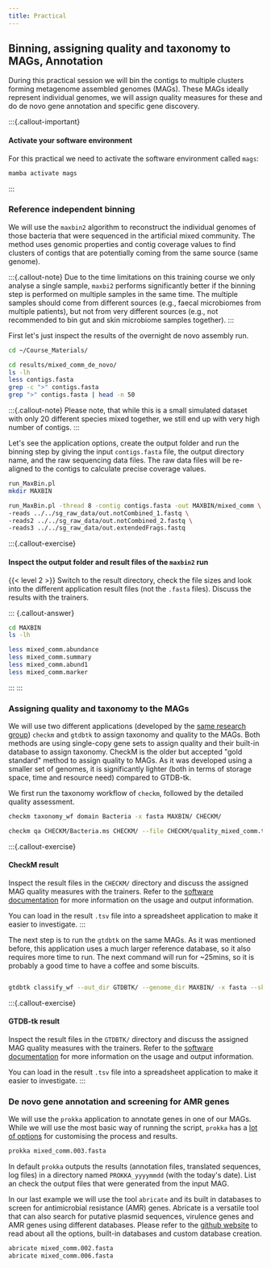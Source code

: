 ```yaml
---
title: Practical
---
```


## Binning, assigning quality and taxonomy to MAGs, Annotation

During this practical session we will bin the contigs to multiple clusters forming metagenome assembled genomes (MAGs). These MAGs ideally represent individual genomes, we will assign quality measures for these and do de novo gene annotation and specific gene discovery.

:::{.callout-important}
#### Activate your software environment

For this practical we need to activate the software environment called `mags`:

```bash
mamba activate mags
```
:::


### Reference independent binning

We will use the `maxbin2` algorithm to reconstruct the individual genomes of those bacteria that were sequenced in the artificial mixed community. The method uses genomic properties and contig coverage values to find clusters of contigs that are potentially coming from the same source (same genome). 

:::{.callout-note}
Due to the time limitations on this training course we only analyse a single sample, `maxbi2` performs significantly better if the binning step is performed on multiple samples in the same time. The multiple samples should come from different sources (e.g., faecal microbiomes from multiple patients), but not from very different sources (e.g., not recommended to bin gut and skin microbiome samples together).
:::

First let's just inspect the results of the overnight de novo assembly run.

```bash
cd ~/Course_Materials/

cd results/mixed_comm_de_novo/
ls -lh
less contigs.fasta
grep -c ">" contigs.fasta
grep ">" contigs.fasta | head -n 50
```
:::{.callout-note}
Please note, that while this is a small simulated dataset with only 20 different species mixed together, we still end up with very high number of contigs.
:::

Let's see the application options, create the output folder and run the binning step by giving the input `contigs.fasta` file, the output directory name, and the raw sequencing data files. The raw data files will be re-aligned to the contigs to calculate precise coverage values.

```bash
run_MaxBin.pl
mkdir MAXBIN

run_MaxBin.pl -thread 8 -contig contigs.fasta -out MAXBIN/mixed_comm \
-reads ../../sg_raw_data/out.notCombined_1.fastq \
-reads2 ../../sg_raw_data/out.notCombined_2.fastq \
-reads3 ../../sg_raw_data/out.extendedFrags.fastq
```
:::{.callout-exercise}
#### Inspect the output folder and result files of the `maxbin2` run
{{< level 2 >}}
Switch to the result directory, check the file sizes and look into the different application result files (not the `.fasta` files). Discuss the results with the trainers.

::: {.callout-answer}
```bash
cd MAXBIN
ls -lh

less mixed_comm.abundance
less mixed_comm.summary 
less mixed_comm.abund1 
less mixed_comm.marker
```
:::
:::

### Assigning quality and taxonomy to the MAGs

We will use two different applications (developed by the [same research group](https://github.com/Ecogenomics)) `checkm` and `gtdbtk` to assign taxonomy and quality to the MAGs. Both methods are using single-copy gene sets to assign quality and their built-in database to assign taxonomy. CheckM is the older but accepted "gold standard" method to assign quality to MAGs. As it was developed using a smaller set of genomes, it is significantly lighter (both in terms of storage space, time and resource need) compared to GTDB-tk.

We first run the taxonomy workflow of `checkm`, followed by the detailed quality assessment.

```bash
checkm taxonomy_wf domain Bacteria -x fasta MAXBIN/ CHECKM/

checkm qa CHECKM/Bacteria.ms CHECKM/ --file CHECKM/quality_mixed_comm.tsv --tab_table -o 2
```
:::{.callout-exercise}
#### CheckM result
Inspect the result files in the `CHECKM/` directory and discuss the assigned MAG quality measures with the trainers. Refer to the [software documentation](https://github.com/Ecogenomics/CheckM/wiki) for more information on the usage and output information.

You can load in the result `.tsv` file into a spreadsheet application to make it easier to investigate.
:::

The next step is to run the `gtdbtk` on the same MAGs. As it was mentioned before, this application uses a much larger reference database, so it also requires more time to run. The next command will run for ~25mins, so it is probably a good time to have a coffee and some biscuits. 

```bash

gtdbtk classify_wf --out_dir GTDBTK/ --genome_dir MAXBIN/ -x fasta --skip_ani_screen --cpus 8
```
:::{.callout-exercise}
#### GTDB-tk result
Inspect the result files in the `GTDBTK/` directory and discuss the assigned MAG quality measures with the trainers. Refer to the [software documentation](https://ecogenomics.github.io/GTDBTk/) for more information on the usage and output information.

You can load in the result `.tsv` file into a spreadsheet application to make it easier to investigate.
:::

### De novo gene annotation and screening for AMR genes

We will use the `prokka` application to annotate genes in one of our MAGs. While we will use the most basic way of running the script, `prokka` has a [lot of options](https://github.com/tseemann/prokka) for customising the process and results.

```bash
prokka mixed_comm.003.fasta
```
In default `prokka` outputs the results (annotation files, translated sequences, log files) in a directory named `PROKKA_yyyymmdd` (with the today's date). List an check the output files that were generated from the input MAG.

In our last example we will use the tool `abricate` and its built in databases to screen for antimicrobial resistance (AMR) genes. Abricate is a versatile tool that can also search for putative plasmid sequences, virulence genes and AMR genes using different databases. Please refer to the [github website](https://github.com/tseemann/abricate) to read about all the options, built-in databases and custom database creation.

```bash
abricate mixed_comm.002.fasta
abricate mixed_comm.006.fasta
```

